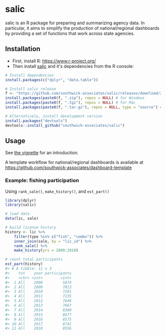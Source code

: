 
<!-- README.md is generated from README.Rmd. Please edit that file -->
salic
=====

salic is an R package for preparing and summarizing agency data. In particular, it aims to simplify the production of national/regional dashboards by providing a set of functions that work across state agencies.

Installation
------------

-   First, install R: <https://www.r-project.org/>
-   Then install [salic](https://github.com/southwick-associates/salic/releases) and it's dependencies from the R console:

``` r
# Install dependencies
install.packages(c("dplyr", "data.table"))

# Install salic release
f <- "https://github.com/southwick-associates/salic/releases/download/2.0.0/salic_2.0.0"
install.packages(paste0(f, ".zip"), repos = NULL) # for Windows
install.packages(paste0(f, ".tgz"), repos = NULL) # for Mac
install.packages(paste0(f, ".tar.gz"), repos = NULL, type = "source") # or from source

# Alternatively, install development version
install.packages("devtools")
devtools::install_github("southwick-associates/salic")
```

Usage
-----

See [the vignette](https://southwick-associates.github.io/salic/articles/salic.html) for an introduction.

A template workflow for national/regional dashboards is available at <https://github.com/southwick-associates/dashboard-template>

### Example: fishing participation

Using `rank_sale()`, `make_history()`, and `est_part()`

``` r
library(dplyr)
library(salic)

# load data
data(lic, sale)

# build license history
history <- lic %>% 
    filter(type %in% c("fish", "combo")) %>% 
    inner_join(sale, by = "lic_id") %>% 
    rank_sale() %>% 
    make_history(yrs = 2008:2018)

# count total participants
est_part(history)
#> # A tibble: 11 x 3
#>    tot    year participants
#>    <chr> <int>        <int>
#>  1 All    2008         5874
#>  2 All    2009         7013
#>  3 All    2010         7201
#>  4 All    2011         7235
#>  5 All    2012         7646
#>  6 All    2013         7667
#>  7 All    2014         8380
#>  8 All    2015         8477
#>  9 All    2016         8575
#> 10 All    2017         8741
#> 11 All    2018         8556
```
